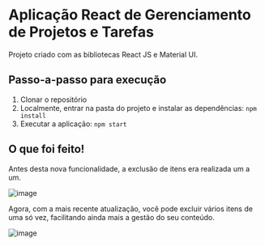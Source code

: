 # Aplicação React de Gerenciamento de Projetos e Tarefas

Projeto criado com as bibliotecas React JS e Material UI.

## Passo-a-passo para execução

1. Clonar o repositório
2. Localmente, entrar na pasta do projeto e instalar as dependências:
   `
   npm install
   `
3. Executar a aplicação:
   `
   npm start
   `
## O que foi feito!

Antes desta nova funcionalidade, a exclusão de itens era realizada um a um.

![image](https://github.com/everton-nfs/template-materialui/assets/43849964/50439c8c-0bba-45ab-b356-6c8205d7b0d7)

Agora, com a mais recente atualização, você pode excluir vários itens de uma só vez, facilitando ainda mais a gestão do seu conteúdo.

![image](https://github.com/everton-nfs/template-materialui/assets/43849964/73803076-ea9f-4917-8a04-26038953ccb0)
